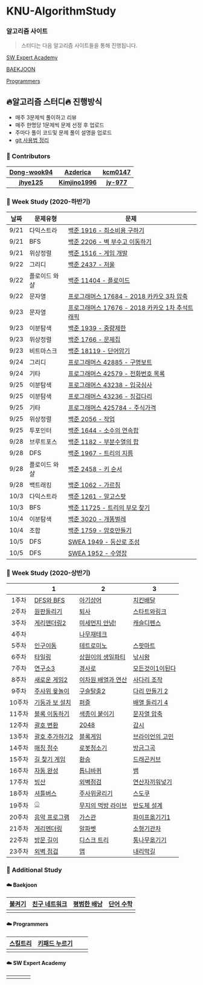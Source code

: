 # KNU-AlgorithmStudy

### 알고리즘 사이트

> 스터디는 다음 알고리즘 사이트들을 통해 진행됩니다.

[SW Expert Academy](https://swexpertacademy.com/main/main.do)

[BAEKJOON](https://www.acmicpc.net/)

[Programmers](https://programmers.co.kr/learn/challenges?tab=all_challenges)

## :fire:알고리즘 스터디:fire: 진행방식

- 매주 3문제씩 풀이하고 리뷰
- 매주 한명당 1문제씩 문제 선정 후 업로드
- 주마다 풀이 코드및 문제 풀이 설명을 업로드
- [git 사용법 정리](https://github.com/Dong-wook94/KNU-AlgorithmStudy/tree/master/Reference/Git%20%EA%B8%B0%EB%B3%B8%20%EC%82%AC%EC%9A%A9%EB%B2%95)



### :rainbow: Contributors
| [Dong-wook94](https://github.com/Dong-wook94) | [Azderica](https://github.com/Azderica) | [kcm0147](https://github.com/kcm0147) |
|:-------------------:|:-------------------:|:-------------------:|
|   **[jhye125](https://github.com/jhye125)**   | **[Kimjino1996](https://github.com/Kimjino1996)** | **[jy-977](https://github.com/jy-977)** |



### :rainbow: Week Study (2020-하반기)

| 날짜 | 문제유형      | 문제                                                         |
| ---- | ------------- | ------------------------------------------------------------ |
| 9/21 | 다익스트라    | [백준 1916 - 최소비용 구하기](https://www.acmicpc.net/problem/1916) |
| 9/21 | BFS           | [백준 2206 - 벽 부수고 이동하기](https://www.acmicpc.net/problem/2206) |
| 9/21 | 위상정렬      | [백준 1516 - 게임 개발](https://www.acmicpc.net/problem/1516) |
| 9/22 | 그리디        | [백준 2437 - 저울](https://www.acmicpc.net/problem/2437)     |
| 9/22 | 플로이드 와샬 | [백준 11404 - 플로이드](https://www.acmicpc.net/problem/11404) |
| 9/22 | 문자열        | [프로그래머스 17684 - 2018 카카오 3차 압축](https://programmers.co.kr/learn/courses/30/lessons/17684) |
| 9/23 | 문자열        | [프로그래머스 17676 - 2018 카카오 1차 추석트래픽](https://programmers.co.kr/learn/courses/30/lessons/17676) |
| 9/23 | 이분탐색      | [백준 1939 - 중량제한](https://www.acmicpc.net/problem/1939) |
| 9/23 | 위상정렬      | [백준 1766 - 문제집](https://www.acmicpc.net/problem/1766)   |
| 9/23 | 비트마스크    | [백준 18119 - 단어암기](https://www.acmicpc.net/problem/18119) |
| 9/24 | 그리디        | [프로그래머스 42885 - 구명보트](https://programmers.co.kr/learn/courses/30/lessons/42885) |
| 9/24 | 기타          | [프로그래머스 42579 - 전화번호 목록](https://programmers.co.kr/learn/courses/30/lessons/42579) |
| 9/25 | 이분탐색      | [프로그래머스 43238 - 입국심사](https://programmers.co.kr/learn/courses/30/lessons/43238) |
| 9/25 | 이분탐색      | [프로그래머스 43236 - 징검다리](https://programmers.co.kr/learn/courses/30/lessons/43236) |
| 9/25 | 기타          | [프로그래머스 425784 - 주식가격](https://programmers.co.kr/learn/courses/30/lessons/42584) |
| 9/25 | 위상정렬      | [백준 2056 - 작업](https://www.acmicpc.net/problem/2056)     |
| 9/25 | 투포인터      | [백준 1644 - 소수의 연속합](https://www.acmicpc.net/problem/1644) |
| 9/28 | 브루트포스    | [백준 1182 - 부분수열의 합](https://www.acmicpc.net/problem/1182) |
| 9/28 | DFS           | [백준 1967 - 트리의 지름](https://www.acmicpc.net/problem/1967) |
| 9/28 | 플로이드 와샬 | [백준 2458 - 키 순서](https://www.acmicpc.net/problem/2458)  |
| 9/28 | 백트래킹      | [백준 1062 - 가르침](https://www.acmicpc.net/problem/1062)   |
| 10/3 | 다익스트라    | [백준 1261 - 알고스팟](https://www.acmicpc.net/problem/1261) |
| 10/3 | BFS           | [백준 11725 - 트리의 부모 찾기](https://www.acmicpc.net/problem/11725) |
| 10/4 | 이분탐색      | [백준 3020 - 개똥벌레](https://www.acmicpc.net/problem/3020) |
| 10/4 | 조합          | [백준 1759 - 암호만들기](https://www.acmicpc.net/problem/1759) |
| 10/5 | DFS           | [SWEA 1949 - 등산로 조성](https://swexpertacademy.com/main/code/problem/problemDetail.do?contestProbId=AV5PoOKKAPIDFAUq&categoryId=AV5PoOKKAPIDFAUq&categoryType=CODE) |
| 10/5 | DFS           | [SWEA 1952 - 수영장](https://swexpertacademy.com/main/code/problem/problemDetail.do?contestProbId=AV5PpFQaAQMDFAUq&categoryId=AV5PpFQaAQMDFAUq&categoryType=CODE) |



### :rainbow: Week Study (2020-상반기)

|        | 1                                                            | 2                                                            | 3                                                            |
| :----: | ------------------------------------------------------------ | ------------------------------------------------------------ | ------------------------------------------------------------ |
| 1주차  | [DFS와 BFS](https://www.acmicpc.net/problem/1260)            | [아기상어](https://www.acmicpc.net/problem/16236)            | [치킨배달](https://www.acmicpc.net/problem/15686)            |
| 2주차  | [원판돌리기](https://www.acmicpc.net/problem/17822)          | [퇴사](https://www.acmicpc.net/problem/14501)                | [스타트와링크](https://www.acmicpc.net/problem/14889)        |
| 3주차  | [게리맨더링2](https://www.acmicpc.net/problem/17779)         | [미세먼지 안녕!](https://www.acmicpc.net/problem/17144)      | [캐슬디펜스](https://www.acmicpc.net/problem/17135)          |
| 4주차  |                                                              | [나무재테크](https://www.acmicpc.net/problem/16235)          |                                                              |
| 5주차  | [인구이동](https://www.acmicpc.net/problem/16234)            | [테트로미노](https://www.acmicpc.net/problem/14500)          | [스팟마트](https://swexpertacademy.com/main/code/problem/problemDetail.do?contestProbId=AW5jNL968dwDFATQ&categoryId=AW5jNL968dwDFATQ&categoryType=CODE) |
| 6주차  | [타일링](https://www.acmicpc.net/problem/1793)               | [상원이의 생일파티](https://www.swexpertacademy.com/main/code/problem/problemDetail.do?contestProbId=AWWO3kT6F2oDFAV4&categoryId=AWWO3kT6F2oDFAV4&categoryType=CODE) | [낚시왕](https://www.acmicpc.net/problem/17143)              |
| 7주차  | [연구소3](https://www.acmicpc.net/problem/17142)             | [경사로](https://www.acmicpc.net/problem/14890)              | [모든것이1이된다](https://swexpertacademy.com/main/code/problem/problemDetail.do?contestProbId=AWxpXbya0eIDFAWL&categoryId=AWxpXbya0eIDFAWL&categoryType=CODE) |
| 8주차  | [새로운 게임2](https://www.acmicpc.net/problem/17837)        | [이차원 배열과 연산](https://www.acmicpc.net/problem/17140)  | [사다리 조작](https://www.acmicpc.net/problem/15684)         |
| 9주차  | [주사위 윷놀이](https://www.acmicpc.net/problem/17825)       | [구슬탈출2](https://www.acmicpc.net/problem/13460)           | [다리 만들기 2](https://www.acmicpc.net/problem/17472)       |
| 10주차 | [기둥과 보 설치](https://programmers.co.kr/learn/courses/30/lessons/60061) | [퍼즐](https://www.acmicpc.net/problem/1525)                 | [배열 돌리기 4](https://www.acmicpc.net/problem/17406)       |
| 11주차 | [블록 이동하기](https://programmers.co.kr/learn/courses/30/lessons/60063) | [색종이 붙이기](https://www.acmicpc.net/problem/17136)       | [문자열 압축](https://programmers.co.kr/learn/courses/30/lessons/60057) |
| 12주차 | [괄호 변환](https://programmers.co.kr/learn/courses/30/lessons/60058) | [2048](https://www.acmicpc.net/problem/12094)                | [감시](https://www.acmicpc.net/problem/15683)                |
| 13주차 | [괄호 추가하기2](https://www.acmicpc.net/problem/16638)      | [블록게임](https://programmers.co.kr/learn/courses/30/lessons/42894) | [브라이언의 고민](https://programmers.co.kr/learn/courses/30/lessons/1830) |
| 14주차 | [매칭 점수](https://programmers.co.kr/learn/courses/30/lessons/42893) | [로봇청소기](https://www.acmicpc.net/problem/14503)          | [방금그곡](https://programmers.co.kr/learn/courses/30/lessons/17683) |
| 15주차 | [길 찾기 게임](https://programmers.co.kr/learn/courses/30/lessons/42892) | [환승](https://www.acmicpc.net/problem/5214)                 | [드래곤커브](https://www.acmicpc.net/problem/15685)          |
| 16주차 | [자동 완성](https://programmers.co.kr/learn/courses/30/lessons/17685) | [톱니바퀴](https://www.acmicpc.net/problem/14891)            | [뱀](https://www.acmicpc.net/problem/3190)                   |
| 17주차 | [빙산](https://www.acmicpc.net/problem/2573)                 | [외벽점검](https://programmers.co.kr/learn/courses/30/lessons/60062) | [연산자끼워넣기](https://www.acmicpc.net/problem/14888)      |
| 18주차 | [셔틀버스](https://programmers.co.kr/learn/courses/30/lessons/17678) | [주사위굴리기](https://www.acmicpc.net/problem/14499)        | [스도쿠](https://www.acmicpc.net/problem/2580)               |
| 19주차 | [⚾](https://www.acmicpc.net/problem/17281)                   | [무지의 먹방 라이브](https://programmers.co.kr/learn/courses/30/lessons/42891) | [반도체 설계](https://www.acmicpc.net/problem/2352)          |
| 20주차 | [음악 프로그램](https://www.acmicpc.net/problem/2623)        | [가스관](https://www.acmicpc.net/problem/2931)               | [파이프옮기기1](https://www.acmicpc.net/problem/17070)       |
| 21주차 | [게리멘더링](https://www.acmicpc.net/problem/17471)          | [알파벳](https://www.acmicpc.net/problem/1987)               | [소형기관차](https://www.acmicpc.net/problem/2616)           |
| 22주차 | [방문 길이](https://programmers.co.kr/learn/courses/30/lessons/49994) | [디스크 트리](https://www.acmicpc.net/problem/7432)          | [통나무옮기기](https://www.acmicpc.net/problem/1938)         |
| 23주차 | [외벽 점검](https://programmers.co.kr/learn/courses/30/lessons/60062) | [앱](https://www.acmicpc.net/problem/7579)                   | [내리막길](https://www.acmicpc.net/problem/1520)             |


### :rainbow: Additional Study

#### :cloud: Baekjoon

| [불켜기](https://www.acmicpc.net/problem/11967) | [친구 네트워크](https://www.acmicpc.net/problem/4195) | [평범한 배낭](https://www.acmicpc.net/problem/12865) | [단어 수학](https://www.acmicpc.net/problem/1339) |
| ----------------------------------------------- | ----------------------------------------------------- | ---------------------------------------------------- | ------------------------------------------------- |
|                                                 |                                                       |                                                      |                                                   |



#### :cloud: Programmers

| [스킬트리](https://programmers.co.kr/learn/courses/30/lessons/49993) | [키패드 누르기](https://programmers.co.kr/learn/courses/30/lessons/67256?language=java) |      |      |
| ------------------------------------------------------------ | ------------------------------------------------------------ | ---- | ---- |
|                                                              |                                                              |      |      |



#### :cloud: SW Expert Academy

|      |      |      |      |
| ---- | ---- | ---- | ---- |
|      |      |      |      |



